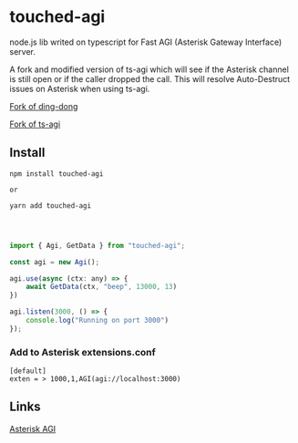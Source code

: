 # touched-agi
node.js lib writed on typescript for Fast AGI (Asterisk Gateway Interface) server. 

A fork and modified version of ts-agi which will see if the Asterisk channel is still open or if the caller dropped the call. This will resolve Auto-Destruct issues on Asterisk when using ts-agi.

[Fork of ding-dong](https://github.com/antirek/ding-dong)


[Fork of ts-agi](https://github.com/sergey12313/ts-agi)


## Install
```
npm install touched-agi

or

yarn add touched-agi

```

`````javascript



import { Agi, GetData } from "touched-agi";

const agi = new Agi();

agi.use(async (ctx: any) => {
    await GetData(ctx, "beep", 13000, 13)
})

agi.listen(3000, () => {
    console.log("Running on port 3000")
});


`````

### Add to Asterisk extensions.conf

`````
[default]
exten = > 1000,1,AGI(agi://localhost:3000)
`````

## Links

[Asterisk AGI](https://wiki.asterisk.org/wiki/display/AST/Asterisk+17+AGI+Commands)